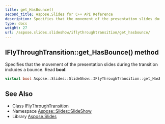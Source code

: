 ```yaml
---
title: get_HasBounce()
second_title: Aspose.Slides for C++ API Reference
description: Specifies that the movement of the presentation slides during the transition includes a bounce. Read bool.
type: docs
weight: 27
url: /aspose.slides.slideshow/iflythroughtransition/get_hasbounce/
---
```

## IFlyThroughTransition::get_HasBounce() method


Specifies that the movement of the presentation slides during the transition includes a bounce. Read **bool**.

```cpp
virtual bool Aspose::Slides::SlideShow::IFlyThroughTransition::get_HasBounce()=0
```

## See Also

* Class [IFlyThroughTransition](../)
* Namespace [Aspose::Slides::SlideShow](../../)
* Library [Aspose.Slides](../../../)